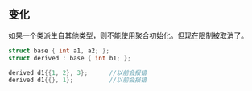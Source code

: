 ## 变化

如果一个类派生自其他类型，则不能使用聚合初始化。但现在限制被取消了。

```cpp
struct base { int a1, a2; };
struct derived : base { int b1; };

derived d1{{1, 2}, 3};      //以前会报错
derived d1{{}, 1};          //以前会报错
```